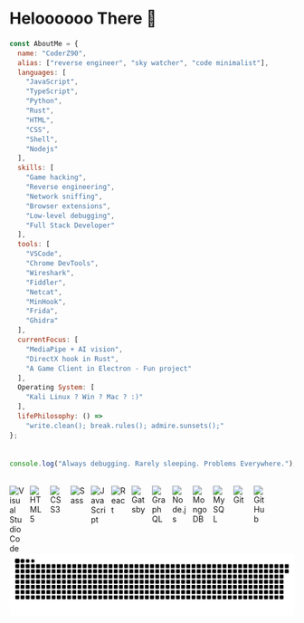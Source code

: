 # Heloooooo There 👋


```js
const AboutMe = {
  name: "CoderZ90",
  alias: ["reverse engineer", "sky watcher", "code minimalist"],
  languages: [
    "JavaScript",
    "TypeScript",
    "Python",
    "Rust",
    "HTML",
    "CSS",
    "Shell",
    "Nodejs"
  ],
  skills: [
    "Game hacking",
    "Reverse engineering",
    "Network sniffing",
    "Browser extensions",
    "Low-level debugging",
    "Full Stack Developer"
  ],
  tools: [
    "VSCode",
    "Chrome DevTools",
    "Wireshark",
    "Fiddler",
    "Netcat",
    "MinHook",
    "Frida",
    "Ghidra"
  ],
  currentFocus: [
    "MediaPipe + AI vision",
    "DirectX hook in Rust",
    "A Game Client in Electron - Fun project"
  ],
  Operating System: [
    "Kali Linux ? Win ? Mac ? :)"
  ],
  lifePhilosophy: () => 
    "write.clean(); break.rules(); admire.sunsets();"
};


console.log("Always debugging. Rarely sleeping. Problems Everywhere.");
```


<br>

<img align="left" alt="Visual Studio Code" width="26px" src="https://cdn.jsdelivr.net/gh/devicons/devicon/icons/vscode/vscode-original.svg" style="padding-right:10px;"/>
<img align="left" alt="HTML5" width="26px" src="https://cdn.jsdelivr.net/gh/devicons/devicon/icons/html5/html5-original.svg" style="padding-right:10px;"/>
<img align="left" alt="CSS3" width="26px" src="https://cdn.jsdelivr.net/gh/devicons/devicon/icons/css3/css3-original.svg" style="padding-right:10px;"/>
<img align="left" alt="Sass" width="26px" src="https://cdn.jsdelivr.net/gh/devicons/devicon/icons/sass/sass-original.svg" style="padding-right:10px;"/>
<img align="left" alt="JavaScript" width="26px" src="https://cdn.jsdelivr.net/gh/devicons/devicon/icons/javascript/javascript-original.svg" style="padding-right:10px;"/>
<img align="left" alt="React" width="26px" src="https://cdn.jsdelivr.net/gh/devicons/devicon/icons/react/react-original.svg" style="padding-right:10px;"/>
<img align="left" alt="Gatsby" width="26px" src="https://cdn.jsdelivr.net/gh/devicons/devicon/icons/gatsby/gatsby-original.svg" style="padding-right:10px;"/>
<img align="left" alt="GraphQL" width="26px" src="https://cdn.jsdelivr.net/gh/devicons/devicon/icons/graphql/graphql-plain.svg" style="padding-right:10px;"/>
<img align="left" alt="Node.js" width="26px" src="https://cdn.jsdelivr.net/gh/devicons/devicon/icons/nodejs/nodejs-original.svg" style="padding-right:10px;"/>
<img align="left" alt="MongoDB" width="26px" src="https://cdn.jsdelivr.net/gh/devicons/devicon/icons/mongodb/mongodb-original.svg" style="padding-right:10px;"/>
<img align="left" alt="MySQL" width="26px" src="https://cdn.jsdelivr.net/gh/devicons/devicon/icons/mysql/mysql-original.svg" style="padding-right:10px;"/>
<img align="left" alt="Git" width="26px" src="https://cdn.jsdelivr.net/gh/devicons/devicon/icons/git/git-original.svg" style="padding-right:10px;"/>
<img align="left" alt="GitHub" width="26px" src="https://user-images.githubusercontent.com/3369400/139447912-e0f43f33-6d9f-45f8-be46-2df5bbc91289.png" style="padding-right:10px;"/>


<picture>
  <source media="(prefers-color-scheme: dark)" srcset="https://raw.githubusercontent.com/CoderZ90/CoderZ90/refs/heads/main/download.svg">
  <source media="(prefers-color-scheme: light)" srcset="https://raw.githubusercontent.com/CoderZ90/CoderZ90/refs/heads/main/download.svg">
  <img alt="github contribution grid snake animation" src="https://raw.githubusercontent.com/CoderZ90/CoderZ90/refs/heads/main/download.svg">
</picture>
